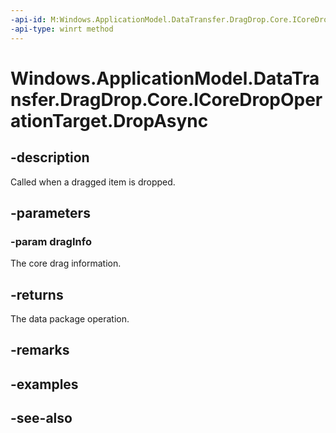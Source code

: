 ----api-id: M:Windows.ApplicationModel.DataTransfer.DragDrop.Core.ICoreDropOperationTarget.DropAsync(Windows.ApplicationModel.DataTransfer.DragDrop.Core.CoreDragInfo)
-api-type: winrt method
---<!-- Method syntaxpublic Windows.Foundation.IAsyncOperation<Windows.ApplicationModel.DataTransfer.DataPackageOperation> DropAsync(Windows.ApplicationModel.DataTransfer.DragDrop.Core.CoreDragInfo dragInfo)--># Windows.ApplicationModel.DataTransfer.DragDrop.Core.ICoreDropOperationTarget.DropAsync## -descriptionCalled when a dragged item is dropped.## -parameters### -param dragInfoThe core drag information.## -returnsThe data package operation.## -remarks## -examples## -see-also